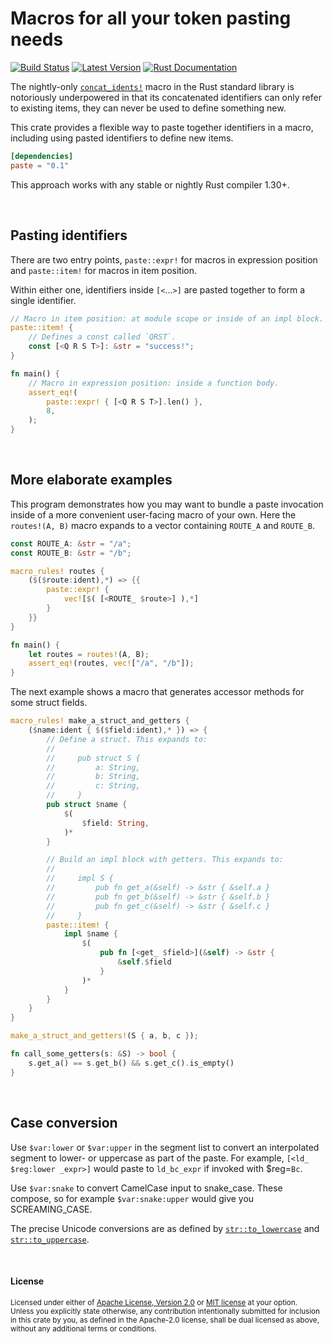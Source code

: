 Macros for all your token pasting needs
=======================================

[![Build Status](https://api.travis-ci.org/dtolnay/paste.svg?branch=master)](https://travis-ci.org/dtolnay/paste)
[![Latest Version](https://img.shields.io/crates/v/paste.svg)](https://crates.io/crates/paste)
[![Rust Documentation](https://img.shields.io/badge/api-rustdoc-blue.svg)](https://docs.rs/paste)

The nightly-only [`concat_idents!`] macro in the Rust standard library is
notoriously underpowered in that its concatenated identifiers can only refer to
existing items, they can never be used to define something new.

[`concat_idents!`]: https://doc.rust-lang.org/std/macro.concat_idents.html

This crate provides a flexible way to paste together identifiers in a macro,
including using pasted identifiers to define new items.

```toml
[dependencies]
paste = "0.1"
```

This approach works with any stable or nightly Rust compiler 1.30+.

<br>

## Pasting identifiers

There are two entry points, `paste::expr!` for macros in expression position and
`paste::item!` for macros in item position.

Within either one, identifiers inside `[<`...`>]` are pasted together to form a
single identifier.

```rust
// Macro in item position: at module scope or inside of an impl block.
paste::item! {
    // Defines a const called `QRST`.
    const [<Q R S T>]: &str = "success!";
}

fn main() {
    // Macro in expression position: inside a function body.
    assert_eq!(
        paste::expr! { [<Q R S T>].len() },
        8,
    );
}
```

<br>

## More elaborate examples

This program demonstrates how you may want to bundle a paste invocation inside
of a more convenient user-facing macro of your own. Here the `routes!(A, B)`
macro expands to a vector containing `ROUTE_A` and `ROUTE_B`.

```rust
const ROUTE_A: &str = "/a";
const ROUTE_B: &str = "/b";

macro_rules! routes {
    ($($route:ident),*) => {{
        paste::expr! {
            vec![$( [<ROUTE_ $route>] ),*]
        }
    }}
}

fn main() {
    let routes = routes!(A, B);
    assert_eq!(routes, vec!["/a", "/b"]);
}
```

The next example shows a macro that generates accessor methods for some struct
fields.

```rust
macro_rules! make_a_struct_and_getters {
    ($name:ident { $($field:ident),* }) => {
        // Define a struct. This expands to:
        //
        //     pub struct S {
        //         a: String,
        //         b: String,
        //         c: String,
        //     }
        pub struct $name {
            $(
                $field: String,
            )*
        }

        // Build an impl block with getters. This expands to:
        //
        //     impl S {
        //         pub fn get_a(&self) -> &str { &self.a }
        //         pub fn get_b(&self) -> &str { &self.b }
        //         pub fn get_c(&self) -> &str { &self.c }
        //     }
        paste::item! {
            impl $name {
                $(
                    pub fn [<get_ $field>](&self) -> &str {
                        &self.$field
                    }
                )*
            }
        }
    }
}

make_a_struct_and_getters!(S { a, b, c });

fn call_some_getters(s: &S) -> bool {
    s.get_a() == s.get_b() && s.get_c().is_empty()
}
```

<br>

## Case conversion

Use `$var:lower` or `$var:upper` in the segment list to convert an interpolated
segment to lower- or uppercase as part of the paste. For example, `[<ld_
$reg:lower _expr>]` would paste to `ld_bc_expr` if invoked with $reg=`Bc`.

Use `$var:snake` to convert CamelCase input to snake\_case. These compose, so
for example `$var:snake:upper` would give you SCREAMING\_CASE.

The precise Unicode conversions are as defined by [`str::to_lowercase`] and
[`str::to_uppercase`].

[`str::to_lowercase`]: https://doc.rust-lang.org/std/primitive.str.html#method.to_lowercase
[`str::to_uppercase`]: https://doc.rust-lang.org/std/primitive.str.html#method.to_uppercase

<br>

#### License

<sup>
Licensed under either of <a href="LICENSE-APACHE">Apache License, Version
2.0</a> or <a href="LICENSE-MIT">MIT license</a> at your option.
</sup>

<br>

<sub>
Unless you explicitly state otherwise, any contribution intentionally submitted
for inclusion in this crate by you, as defined in the Apache-2.0 license, shall
be dual licensed as above, without any additional terms or conditions.
</sub>
